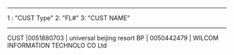 
-----------------------------------------------   
1 : "CUST Type"
2: "FL#"
3: "CUST NAME"

-----------------------------------------------    






CUST |0051880703 | universal beijing resort
BP | 0050442479 | WILCOM INFORMATION TECHNOLO CO Ltd
